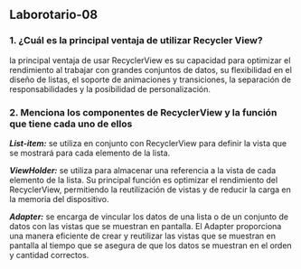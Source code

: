 ## Laborotario-08 ##

### 1. ¿Cuál es la principal ventaja de utilizar Recycler View? ###

 la principal ventaja de usar RecyclerView es su capacidad para optimizar el rendimiento al trabajar con grandes conjuntos de datos, su flexibilidad en el diseño de listas, el soporte de animaciones y transiciones, la separación de responsabilidades y la posibilidad de personalización.
 
 ### 2. Menciona los componentes de RecyclerView y la función que tiene cada uno de ellos
 ***List-item:*** se utiliza en conjunto con RecyclerView para definir la vista que se mostrará para
cada elemento de la lista.

***ViewHolder:*** se utiliza para almacenar una
referencia a la vista de cada elemento de la lista. Su principal función es optimizar el rendimiento del
RecyclerView, permitiendo la reutilización de vistas y de reducir la carga en la memoria del dispositivo.

***Adapter:*** se encarga de vincular los datos de una lista o de un conjunto de
datos con las vistas que se muestran en pantalla. El Adapter proporciona una manera eficiente de crear y
reutilizar las vistas que se muestran en pantalla al tiempo que se asegura de que los datos se muestran en el
orden y cantidad correctos.
